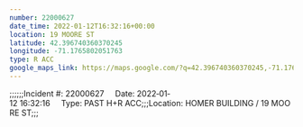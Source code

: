 ```yaml
---
number: 22000627
date_time: 2022-01-12T16:32:16+00:00
location: 19 MOORE ST
latitude: 42.396740360370245
longitude: -71.1765802051763
type: R ACC
google_maps_link: https://maps.google.com/?q=42.396740360370245,-71.1765802051763
---
```


;;;;;;Incident #: 22000627     Date: 2022‐01‐12 16:32:16     Type: PAST H+R ACC;;;Location: HOMER BUILDING / 19 MOORE ST;;;
